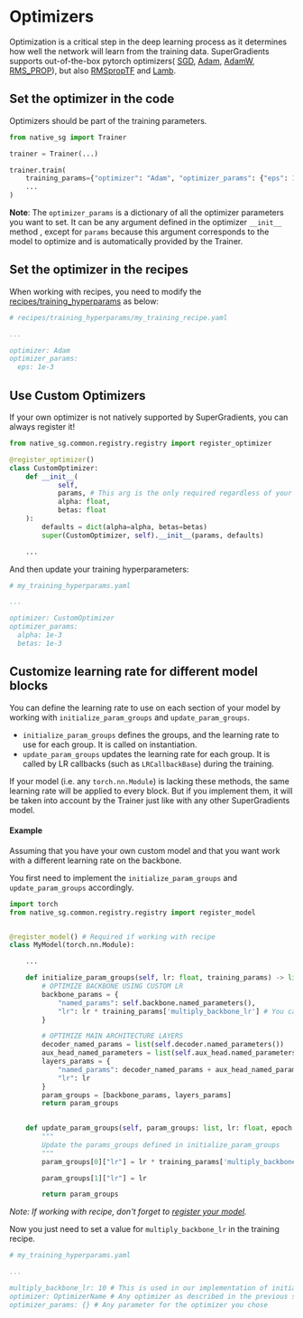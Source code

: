 # Optimizers

Optimization is a critical step in the deep learning process as it determines how well the network will learn from the training data.
SuperGradients supports out-of-the-box pytorch optimizers(
[SGD](https://pytorch.org/docs/stable/generated/torch.optim.SGD.html#torch.optim.SGD), 
[Adam](https://pytorch.org/docs/stable/generated/torch.optim.Adam.html#torch.optim.Adam), 
[AdamW](https://pytorch.org/docs/stable/generated/torch.optim.AdamW.html#torch.optim.AdamW),
[RMS_PROP](https://pytorch.org/docs/stable/generated/torch.optim.RMSprop.html#torch.optim.RMSprop)), but also 
[RMSpropTF](http://www.cs.toronto.edu/~tijmen/csc321/slides/lecture_slides_lec6.pdf) and 
[Lamb](https://github.com/NVIDIA/DeepLearningExamples/blob/master/PyTorch/LanguageModeling/Transformer-XL/pytorch/lamb.py).

## Set the optimizer in the code
Optimizers should be part of the training parameters.


```py
from native_sg import Trainer

trainer = Trainer(...)

trainer.train(
    training_params={"optimizer": "Adam", "optimizer_params": {"eps": 1e-3}, ...}, 
    ...
)
```

**Note**:
The `optimizer_params` is a dictionary of all the optimizer parameters you want to set. It can be any argument defined in the optimizer `__init__` method , except for `params` because this argument corresponds to the model to optimize and is automatically provided by the Trainer.


## Set the optimizer in the recipes
When working with recipes, you need to modify the [recipes/training_hyperparams](https://github.com/Deci-AI/super-gradients/tree/master/src/native_sg/recipes/training_hyperparams) as below:

```yaml
# recipes/training_hyperparams/my_training_recipe.yaml

...

optimizer: Adam
optimizer_params:
  eps: 1e-3
```


## Use Custom Optimizers
If your own optimizer is not natively supported by SuperGradients, you can always register it!

```py
from native_sg.common.registry.registry import register_optimizer

@register_optimizer()
class CustomOptimizer:
    def __init__(
            self,
            params, # This arg is the only required regardless of your optimizer, the rest depends on your optimizer. 
            alpha: float, 
            betas: float
    ):
        defaults = dict(alpha=alpha, betas=betas)
        super(CustomOptimizer, self).__init__(params, defaults)

    ...
```

And then update your training hyperparameters:

```yaml
# my_training_hyperparams.yaml

...

optimizer: CustomOptimizer
optimizer_params:
  alpha: 1e-3
  betas: 1e-3
```

## Customize learning rate for different model blocks 
You can define the learning rate to use on each section of your model by working with `initialize_param_groups` and `update_param_groups`.
- `initialize_param_groups` defines the groups, and the learning rate to use for each group. It is called on instantiation.
- `update_param_groups` updates the learning rate for each group. It is called by LR callbacks (such as `LRCallbackBase`) during the training. 

If your model (i.e. any `torch.nn.Module`) is lacking these methods, the same learning rate will be applied to every block.
But if you implement them, it will be taken into account by the Trainer just like with any other SuperGradients model.

#### Example
Assuming that you have your own custom model and that you want work with a different learning rate on the backbone.

You first need to implement the `initialize_param_groups` and `update_param_groups` accordingly.


```py
import torch
from native_sg.common.registry.registry import register_model


@register_model() # Required if working with recipe  
class MyModel(torch.nn.Module):

    ...

    def initialize_param_groups(self, lr: float, training_params) -> list:
        # OPTIMIZE BACKBONE USING CUSTOM LR
        backbone_params = {
            "named_params": self.backbone.named_parameters(),
            "lr": lr * training_params['multiply_backbone_lr'] # You can use any parameter, just make sure to define it when you set up training_params
        }

        # OPTIMIZE MAIN ARCHITECTURE LAYERS
        decoder_named_params = list(self.decoder.named_parameters())
        aux_head_named_parameters = list(self.aux_head.named_parameters())
        layers_params = {
            "named_params": decoder_named_params + aux_head_named_parameters,
            "lr": lr  
        }
        param_groups = [backbone_params, layers_params]
        return param_groups

    
    def update_param_groups(self, param_groups: list, lr: float, epoch: int, iter: int, training_params, total_batch: int) -> list:
        """
        Update the params_groups defined in initialize_param_groups
        """
        param_groups[0]["lr"] = lr * training_params['multiply_backbone_lr']

        param_groups[1]["lr"] = lr

        return param_groups
```
*Note: If working with recipe, don't forget to [register your model](configuration_files.md#registering-a-new-object).*


Now you just need to set a value for `multiply_backbone_lr` in the training recipe.
```yaml
# my_training_hyperparams.yaml

...

multiply_backbone_lr: 10 # This is used in our implementation of initialize_param_groups/update_param_groups
optimizer: OptimizerName # Any optimizer as described in the previous sections
optimizer_params: {} # Any parameter for the optimizer you chose
```
